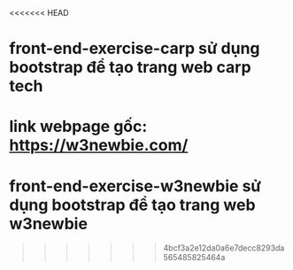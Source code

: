 <<<<<<< HEAD
# front-end-exercise-carp sử dụng bootstrap để tạo trang web carp tech
link webpage gốc: https://w3newbie.com/
=======
# front-end-exercise-w3newbie sử dụng bootstrap để tạo trang web w3newbie
>>>>>>> 4bcf3a2e12da0a6e7decc8293da565485825464a
